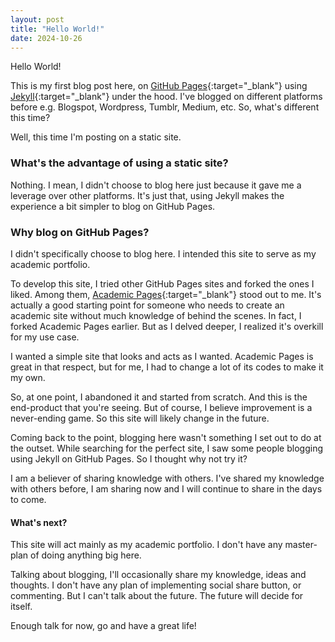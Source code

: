 ```yaml
---
layout: post
title: "Hello World!"
date: 2024-10-26
---
```


Hello World!

This is my first blog post here, on [GitHub Pages](https://pages.github.com/){:target="_blank"} using [Jekyll](https://jekyllrb.com/){:target="_blank"} under the hood. I've blogged on different platforms before e.g. Blogspot, Wordpress, Tumblr, Medium, etc. So, what's different this time? 

Well, this time I'm posting on a static site. 

### What's the advantage of using a static site?

Nothing. I mean, I didn't choose to blog here just because it gave me a leverage over other platforms. It's just that, using Jekyll makes the experience a bit simpler to blog on GitHub Pages.

### Why blog on GitHub Pages?

I didn't specifically choose to blog here. I intended this site to serve as my academic portfolio. 

To develop this site, I tried other GitHub Pages sites and forked the ones I liked. Among them, [Academic Pages](https://academicpages.github.io/){:target="_blank"} stood out to me. It's actually a good starting point for someone who needs to create an academic site without much knowledge of behind the scenes. In fact, I forked Academic Pages earlier. But as I delved deeper, I realized it's overkill for my use case. 

I wanted a simple site that looks and acts as I wanted. Academic Pages is great in that respect, but for me, I had to change a lot of its codes to make it my own. 

So, at one point, I abandoned it and started from scratch. And this is the end-product that you're seeing. But of course, I believe improvement is a never-ending game. So this site will likely change in the future.

Coming back to the point, blogging here wasn't something I set out to do at the outset. While searching for the perfect site, I saw some people blogging using Jekyll on GitHub Pages. So I thought why not try it? 

I am a believer of sharing knowledge with others. I've shared my knowledge with others before, I am sharing now and I will continue to share in the days to come.

#### What's next?

This site will act mainly as my academic portfolio. I don't have any master-plan of doing anything big here. 

Talking about blogging, I'll occasionally share my knowledge, ideas and thoughts. I don't have any plan of implementing social share button, or commenting. But I can't talk about the future. The future will decide for itself.

Enough talk for now, go and have a great life!